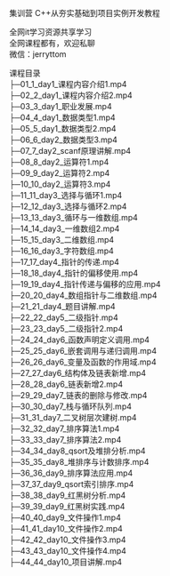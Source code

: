 集训营 C++从夯实基础到项目实例开发教程

全网it学习资源共享学习<br>全网课程都有，欢迎私聊<br>微信：jerryttom<br>

课程目录<br> ├─01_1_day1_课程内容介绍1.mp4<br> ├─02_2_day1_课程内容介绍2.mp4<br> ├─03_3_day1_职业发展.mp4<br> ├─04_4_day1_数据类型1.mp4<br> ├─05_5_day1_数据类型2.mp4<br> ├─06_6_day2_数据类型3.mp4<br> ├─07_7_day2_scanf原理讲解.mp4<br> ├─08_8_day2_运算符1.mp4<br> ├─09_9_day2_运算符2.mp4<br> ├─10_10_day2_运算符3.mp4<br> ├─11_11_day3_选择与循环1.mp4<br> ├─12_12_day3_选择与循环2.mp4<br> ├─13_13_day3_循环与一维数组.mp4<br> ├─14_14_day3_一维数组2.mp4<br> ├─15_15_day3_二维数组.mp4<br> ├─16_16_day3_字符数组.mp4<br> ├─17_17_day4_指针的传递.mp4<br> ├─18_18_day4_指针的偏移使用.mp4<br> ├─19_19_day4_指针传递与偏移的应用.mp4<br> ├─20_20_day4_数组指针与二维数组.mp4<br> ├─21_21_day4_题目讲解.mp4<br> ├─22_22_day5_二级指针.mp4<br> ├─23_23_day5_二级指针2.mp4<br> ├─24_24_day6_函数声明定义调用.mp4<br> ├─25_25_day6_嵌套调用与递归调用.mp4<br> ├─26_26_day6_变量及函数的作用域.mp4<br> ├─27_27_day6_结构体及链表新增.mp4<br> ├─28_28_day6_链表新增2.mp4<br> ├─29_29_day7_链表的删除与修改.mp4<br> ├─30_30_day7_栈与循环队列.mp4<br> ├─31_31_day7_二叉树层次建树.mp4<br> ├─32_32_day7_排序算法1.mp4<br> ├─33_33_day7_排序算法2.mp4<br> ├─34_34_day8_qsort及堆排分析.mp4<br> ├─35_35_day8_堆排序与计数排序.mp4<br> ├─36_36_day9_排序算法应用.mp4<br> ├─37_37_day9_qsort索引排序.mp4<br> ├─38_38_day9_红黑树分析.mp4<br> ├─39_39_day9_红黑树实践.mp4<br> ├─40_40_day9_文件操作1.mp4<br> ├─41_41_day10_文件操作2.mp4<br> ├─42_42_day10_文件操作3.mp4<br> ├─43_43_day10_文件操作4.mp4<br> ├─44_44_day10_项目讲解.mp4